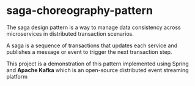 # saga-choreography-pattern
<p>The saga design pattern is a way to manage data consistency across microservices in distributed transaction scenarios.</p>  

<p>A saga is a sequence of transactions that updates each service and publishes a message or event to trigger the next transaction step.</p>  
<p>This project is a demonstration of this pattern implemented using Spring and <b>Apache Kafka</b> which is an open-source distributed event streaming platform</p>  
